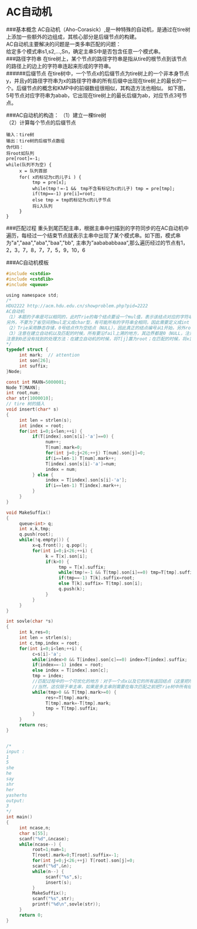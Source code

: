 AC自动机
============================
###基本概念
AC自动机（Aho-Corasick）,是一种特殊的自动机，是通过在tire树上添加一些额外的边组成，其核心部分是后缀节点的构建。<br/>
AC自动机主要解决的问题是一类多串匹配的问题：<br/>
给定多个模式串s1,s2,...,Sn，确定主串S中是否包含任意一个模式串。<br/>
###路径字符串
在tire树上，某个节点的路径字符串是指从tire的根节点到该节点的路径上的边上的字符串连起来形成的字符串。<br/>
######后缀节点
在tire树中，一个节点x的后缀节点为tire树上的一个非本身节点y，并且y的路径字符串为x的路径字符串的所有后缀中出现在tire树上的最长的一个。后缀节点的概念和KMP中的前缀数组很相似，其构造方法也相似。
如下图，5号节点对应字符串为abab，它出现在tire树上的最长后缀为ab，对应节点3号节点。<br/>

###AC自动机的构造：
（1）建立一棵tire树<br/>
（2）计算每个节点的后缀节点<br/>
```
输入：tire树
输出：tire树的后缀节点数组
伪代码：
将root如队列
pre[root]=-1;
while(队列不为空) {
     x = 队列首部
     for( x的标记为c的儿子i ) {
          tmp = pre[x];
          while(tmp！=-1 &&　tmp不含有标记为c的儿子) tmp = pre[tmp];
          if(tmp==-1) pre[i]=root;
          else tmp = tmp的标记为c的儿子节点
          将i入队列     
     }
}
```
###匹配过程
重头到尾匹配主串，根据主串中扫描到的字符同步的在AC自动机中遍历，每经过一个结束节点就表示主串中出现了某个模式串。如下图，模式串为"a","aaa","aba","baa","bb", 主串为”aabababbaaa“,那么遍历经过的节点有1，2，3，7，8，7，7，5，9，10，6


###AC自动机模板
```C
#include <cstdio>
#include <cstdlib>
#include <queue>

using namespace std;
/*
HDU2222 http://acm.hdu.edu.cn/showproblem.php?pid=2222
AC自动机
（1）本题的子串是可以相同的，此时Trie的每个结点要设一个mul值，表示该结点对应的字符串在所有子串中重复的次数，
另外，不要为了省空间把mul定义成char型，有可能所有的字符串全相同，因此需要定义成int（事实证明不会爆空间），这是本沙茶被折磨了这么久的主要原因；
（2）Trie采用静态存储，0号结点作为空结点（NULL），因此真正的结点编号从1开始，另外root一般都是1号结点；
（3）注意在建立自动机以及匹配的时候，所有要沿fail上溯的地方，其边界都是0（NULL，注意不是root）或者找到一个有对应子结点的结点。
注意到0还没有找到的处理方法：在建立自动机的时候，将T[j]置为root；在匹配的时候，将x置为root；
*/
typedef struct {
     int mark;  // attention
     int son[26];
     int suffix;
}Node;

const int MAXN=5000001;
Node T[MAXN];
int root,num;
char str[1000010];
// tire 树的插入
void insert(char* s)
{
     int len = strlen(s);
     int index = root;
     for(int i=0;i<len;++i) {
          if(T[index].son[s[i]-'a']==0) {
               num++;
               T[num].mark=0;
               for(int j=0;j<26;++j) T[num].son[j]=0;
               if(i==len-1) T[num].mark++;
               T[index].son[s[i]-'a']=num;
               index = num;
          } else {
               index = T[index].son[s[i]-'a'];
               if(i==len-1) T[index].mark++;
          }
     }    
}

void MakeSuffix()
{
     queue<int> q;
     int x,k,tmp;
     q.push(root);
     while(!q.empty()) {
          x=q.front(); q.pop();
          for(int i=0;i<26;++i) {
               k = T[x].son[i];
               if(k>0) {
                    tmp = T[x].suffix;
                    while(tmp!=-1 && T[tmp].son[i]==0) tmp=T[tmp].suffix;
                    if(tmp==-1) T[k].suffix=root;
                    else T[k].suffix= T[tmp].son[i];
                    q.push(k);
               }
          }
     }
}

int sovle(char *s)
{
     int k,res=0;
     int len = strlen(s);
     int c,tmp,index = root;
     for(int i=0;i<len;++i) {
          c=s[i]-'a';
          while(index>0 && T[index].son[c]==0) index=T[index].suffix;
          if(index==-1) index = root;
          else index = T[index].son[c];
          tmp = index;
          //匹配过程中的一个可优化的地方：对于一个点x以及它的所有返回结点（这里把所有沿着x的失败指针不断上溯直到root路径上的结点都称为返回结点），由于不可重复计数，可以将它们的mul值置为原来mul值的相反数（-mul），而不是0，表示该结点已经统计过。这样在下一次y的上溯过程中一旦发现一个mul值为负的点就不用继续上溯了，因为上面的点一定也已经统计过了。
          //当然，这仅限于单主串，如果是多主串则需要在每次匹配之前把Trie树中所有结点的mul值（如果是负数的的话）全部重新取反。为了节省时间，可以在匹配过程中把所有统计过的（mul值改为负数的）结点全部放进一个辅助的队列里，然后取反时只要处理队列中的结点就行了。
          while(tmp>0 && T[tmp].mark>=0) {
               res+=T[tmp].mark;
               T[tmp].mark=-T[tmp].mark;
               tmp = T[tmp].suffix;
          }
     }
     return res;
}


/*
input :
1
5
she
he
say
shr
her
yasherhs
output:
3
*/
int main()
{
     int ncase,n;
     char s[55];
     scanf("%d",&ncase);
     while(ncase--) {
          root=1;num=1;
          T[root].mark=0;T[root].suffix=-1;
          for(int j=0;j<26;++j) T[root].son[j]=0;
          scanf("%d",&n);
          while(n--) {
               scanf("%s",s);
               insert(s);
          }
          MakeSuffix();
          scanf("%s",str);
          printf("%d\n",sovle(str));
     }
     return 0;
}
````
